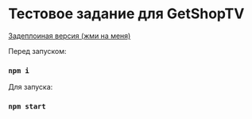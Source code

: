 # Тестовое задание для GetShopTV

[Задеплоиная версия (жми на меня)](test-task-for-getshop.vercel.app)

Перед запуском:

### `npm i`

Для запуска:

### `npm start`
